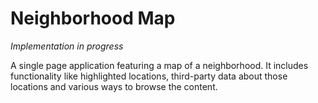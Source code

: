 # Neighborhood Map
*Implementation in progress*

A single page application featuring a map of a neighborhood. It includes functionality like highlighted locations, third-party data about those locations and various ways to browse the content.
